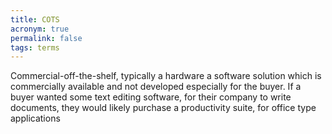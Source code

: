 ```yaml
---
title: COTS
acronym: true
permalink: false
tags: terms
---
```

Commercial-off-the-shelf, typically a hardware a software solution which is commercially available and not developed especially for the buyer. If a buyer wanted some text editing software, for their company to write documents, they would likely purchase a productivity suite, for office type applications